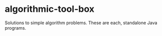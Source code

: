 # algorithmic-tool-box
Solutions to simple algorithm problems. These are each, standalone Java programs.
